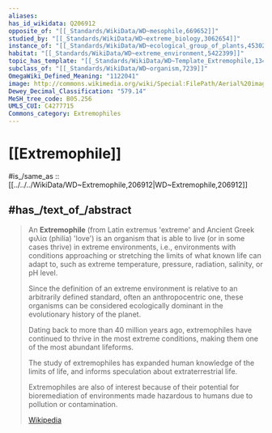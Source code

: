 ```yaml
---
aliases:
has_id_wikidata: Q206912
opposite_of: "[[_Standards/WikiData/WD~mesophile,669652]]"
studied_by: "[[_Standards/WikiData/WD~extreme_biology,3062654]]"
instance_of: "[[_Standards/WikiData/WD~ecological_group_of_plants,4530267]]"
habitat: "[[_Standards/WikiData/WD~extreme_environment,5422399]]"
topic_has_template: "[[_Standards/WikiData/WD~Template_Extremophile,13422650]]"
subclass_of: "[[_Standards/WikiData/WD~organism,7239]]"
OmegaWiki_Defined_Meaning: "1122041"
image: http://commons.wikimedia.org/wiki/Special:FilePath/Aerial%20image%20of%20Grand%20Prismatic%20Spring%20%28view%20from%20the%20south%29.jpg
Dewey_Decimal_Classification: "579.14"
MeSH_tree_code: B05.256
UMLS_CUI: C4277715
Commons_category: Extremophiles
---
```


# [[Extremophile]] 

#is_/same_as :: [[../../../WikiData/WD~Extremophile,206912|WD~Extremophile,206912]] 

## #has_/text_of_/abstract 

> An **Extremophile** (from Latin  extremus 'extreme' and Ancient Greek  φιλία (philía) 'love') 
> is an organism that is able to live (or in some cases thrive) in extreme environments, 
> i.e., environments with conditions approaching or stretching the limits of what known life can adapt to, 
> such as extreme temperature, pressure, radiation, salinity, or pH level.
>
> Since the definition of an extreme environment is relative to an arbitrarily defined standard, 
> often an anthropocentric one, 
> these organisms can be considered ecologically dominant in the evolutionary history of the planet. 
> 
> Dating back to more than 40 million years ago, 
> extremophiles have continued to thrive in the most extreme conditions, 
> making them one of the most abundant lifeforms. 
> 
> The study of extremophiles has expanded human knowledge of the limits of life, 
> and informs speculation about extraterrestrial life. 
> 
> Extremophiles are also of interest because of 
> their potential for bioremediation of environments made hazardous to humans 
> due to pollution or contamination.
>
> [Wikipedia](https://en.wikipedia.org/wiki/Extremophile) 

